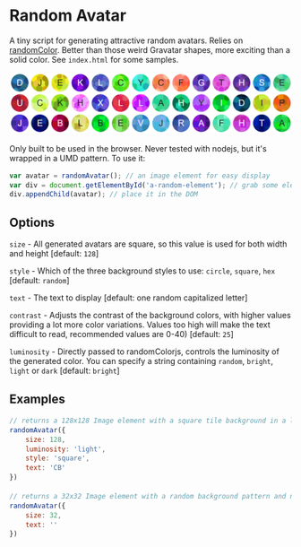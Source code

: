 # Random Avatar

A tiny script for generating attractive random avatars. Relies on [randomColor](https://github.com/davidmerfield/randomColor). Better than those weird Gravatar shapes, more exciting than a solid color. See `index.html` for some samples.

![Demo](randomAvatar.jpg)

Only built to be used in the browser. Never tested with nodejs, but it's wrapped in a UMD pattern. To use it:

```javascript
var avatar = randomAvatar(); // an image element for easy display
var div = document.getElementById('a-random-element'); // grab some element that's on your website
div.appendChild(avatar); // place it in the DOM
```

## Options

`size` - All generated avatars are square, so this value is used for both width and height [default: `128`]

`style` - Which of the three background styles to use: `circle`, `square`, `hex` [default: `random`]

`text` - The text to display [default: one random capitalized letter]

`contrast` - Adjusts the contrast of the background colors, with higher values providing a lot more color variations. Values too high will make the text difficult to read, recommended values are 0-40) [default: `25`]

`luminosity` - Directly passed to randomColorjs, controls the luminosity of the generated color. You can specify a string containing `random`, `bright`, `light` or `dark` [default: `bright`]

## Examples

```javascript
// returns a 128x128 Image element with a square tile background in a lovely springtime pastel hue and the text "CB" overlaying it
randomAvatar({
	size: 128,
	luminosity: 'light',
	style: 'square',
	text: 'CB'
})

// returns a 32x32 Image element with a random background pattern and no text
randomAvatar({
	size: 32,
	text: ''
})
```